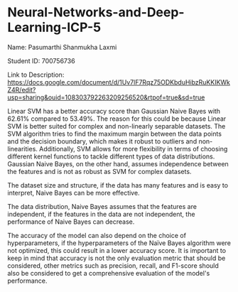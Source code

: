 # Neural-Networks-and-Deep-Learning-ICP-5

Name: Pasumarthi Shanmukha Laxmi 

Student ID: 700756736

Link to Description: https://docs.google.com/document/d/1Uv7lF7Rqz75ODKbduHibzRuKKIKWkZ4R/edit?usp=sharing&ouid=108303792263209256520&rtpof=true&sd=true

Linear SVM has a better accuracy score than Gaussian Naive Bayes with 62.61% compared to 53.49%. The reason for this could be because Linear SVM is better suited for complex and non-linearly separable datasets. The SVM algorithm tries to find the maximum margin between the data points and the decision boundary, which makes it robust to outliers and non-linearities. Additionally, SVM allows for more flexibility in terms of choosing different kernel functions to tackle different types of data distributions. Gaussian Naive Bayes, on the other hand, assumes independence between the features and is not as robust as SVM for complex datasets.

The dataset size and structure, if the data has many features and is easy to interpret, Naive Bayes can be more effective.

The data distribution, Naive Bayes assumes that the features are independent, if the features in the data are not independent, the performance of Naive Bayes can decrease.

The accuracy of the model can also depend on the choice of hyperparameters, if the hyperparameters of the Naïve Bayes algorithm were not optimized, this could result in a lower accuracy score.
It is important to keep in mind that accuracy is not the only evaluation metric that should be considered, other metrics such as precision, recall, and F1-score should also be considered to get a comprehensive evaluation of the model's performance.
